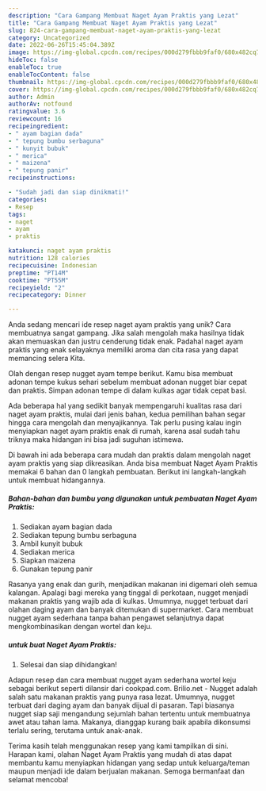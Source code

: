 ```yaml
---
description: "Cara Gampang Membuat Naget Ayam Praktis yang Lezat"
title: "Cara Gampang Membuat Naget Ayam Praktis yang Lezat"
slug: 824-cara-gampang-membuat-naget-ayam-praktis-yang-lezat
category: Uncategorized
date: 2022-06-26T15:45:04.389Z
image: https://img-global.cpcdn.com/recipes/000d279fbbb9faf0/680x482cq70/naget-ayam-praktis-foto-resep-utama.jpg
hideToc: false
enableToc: true
enableTocContent: false
thumbnail: https://img-global.cpcdn.com/recipes/000d279fbbb9faf0/680x482cq70/naget-ayam-praktis-foto-resep-utama.jpg
cover: https://img-global.cpcdn.com/recipes/000d279fbbb9faf0/680x482cq70/naget-ayam-praktis-foto-resep-utama.jpg
author: Admin
authorAv: notfound
ratingvalue: 3.6
reviewcount: 16
recipeingredient:
- " ayam bagian dada"
- " tepung bumbu serbaguna"
- " kunyit bubuk"
- " merica"
- " maizena"
- " tepung panir"
recipeinstructions:

- "Sudah jadi dan siap dinikmati!"
categories:
- Resep
tags:
- naget
- ayam
- praktis

katakunci: naget ayam praktis 
nutrition: 128 calories
recipecuisine: Indonesian
preptime: "PT14M"
cooktime: "PT55M"
recipeyield: "2"
recipecategory: Dinner

---
```





Anda sedang mencari ide resep naget ayam praktis yang unik? Cara membuatnya sangat gampang. Jika salah mengolah maka hasilnya tidak akan memuaskan dan justru cenderung tidak enak. Padahal naget ayam praktis yang enak selayaknya memiliki aroma dan cita rasa yang dapat memancing selera Kita.





Olah dengan resep nugget ayam tempe berikut. Kamu bisa membuat adonan tempe kukus sehari sebelum membuat adonan nugget biar cepat dan praktis. Simpan adonan tempe di dalam kulkas agar tidak cepat basi.

Ada beberapa hal yang sedikit banyak mempengaruhi kualitas rasa dari naget ayam praktis, mulai dari jenis bahan, kedua pemilihan bahan segar hingga cara mengolah dan menyajikannya. Tak perlu pusing kalau ingin menyiapkan naget ayam praktis enak di rumah, karena asal sudah tahu triknya maka hidangan ini bisa jadi suguhan istimewa.






Di bawah ini ada beberapa cara mudah dan praktis dalam mengolah naget ayam praktis yang siap dikreasikan. Anda bisa membuat Naget Ayam Praktis memakai 6 bahan dan 0 langkah pembuatan. Berikut ini langkah-langkah untuk membuat hidangannya.

<!--inarticleads1-->

##### Bahan-bahan dan bumbu yang digunakan untuk pembuatan Naget Ayam Praktis:

1. Sediakan  ayam bagian dada
1. Sediakan  tepung bumbu serbaguna
1. Ambil  kunyit bubuk
1. Sediakan  merica
1. Siapkan  maizena
1. Gunakan  tepung panir


Rasanya yang enak dan gurih, menjadikan makanan ini digemari oleh semua kalangan. Apalagi bagi mereka yang tinggal di perkotaan, nugget menjadi makanan praktis yang wajib ada di kulkas. Umumnya, nugget terbuat dari olahan daging ayam dan banyak ditemukan di supermarket. Cara membuat nugget ayam sederhana tanpa bahan pengawet selanjutnya dapat mengkombinasikan dengan wortel dan keju. 

<!--inarticleads2-->

#####  untuk buat Naget Ayam Praktis:


1. Selesai dan siap dihidangkan!

Adapun resep dan cara membuat nugget ayam sederhana wortel keju sebagai berikut seperti dilansir dari cookpad.com. Brilio.net - Nugget adalah salah satu makanan praktis yang punya rasa lezat. Umumnya, nugget terbuat dari daging ayam dan banyak dijual di pasaran. Tapi biasanya nugget siap saji mengandung sejumlah bahan tertentu untuk membuatnya awet atau tahan lama. Makanya, dianggap kurang baik apabila dikonsumsi terlalu sering, terutama untuk anak-anak. 

Terima kasih telah menggunakan resep yang kami tampilkan di sini. Harapan kami, olahan Naget Ayam Praktis yang mudah di atas dapat membantu kamu menyiapkan hidangan yang sedap untuk keluarga/teman maupun menjadi ide dalam berjualan makanan. Semoga bermanfaat dan selamat mencoba!
